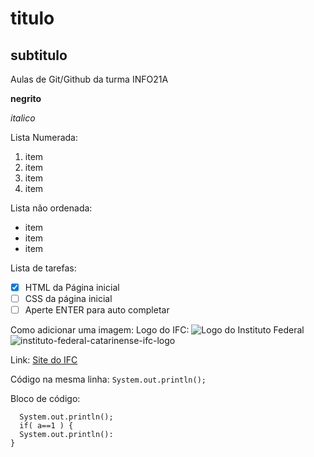 # titulo
## subtitulo
Aulas de Git/Github da turma INFO21A

**negrito**

*italico*

Lista Numerada:
1. item
2. item
3. item
4. item

Lista não ordenada:
* item
* item
* item

Lista de tarefas:
- [x] HTML da Página inicial
- [ ] CSS da página inicial
- [ ] Aperte ENTER para auto completar

Como adicionar uma imagem:
Logo do IFC: ![Logo do Instituto Federal](https://encrypted-tbn0.gstatic.com/images?q=tbn:ANd9GcQhhQ36baaowL5-CgufOuOqBtkuDzsYuUkXYcCH64VzKQ&s)
![instituto-federal-catarinense-ifc-logo](https://github.com/professorTiagoFunk/aulasINFO21A/assets/144853100/8c9a9f42-282c-4fca-900d-160832ce523e)

Link: [Site do IFC](https://ifc.edu.br/)

Código na mesma linha: `System.out.println();`

Bloco de código:

```
  System.out.println();
  if( a==1 ) {
  System.out.println():
}
```

